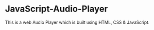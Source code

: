 # JavaScript-Audio-Player
This is a web Audio Player which is built using HTML, CSS &amp; JavaScript. 
